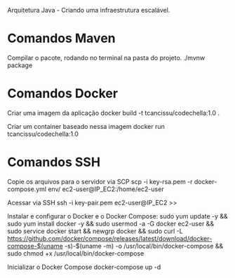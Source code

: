
Arquitetura Java - Criando uma infraestrutura escalável. 


# Comandos Maven 

Compilar o pacote, rodando no terminal na pasta do projeto.
./mvnw package


# Comandos Docker

Criar uma imagem da aplicação
docker build -t tcancissu/codechella:1.0 .

Criar um container baseado nessa imagem
docker run tcancissu/codechella:1.0


# Comandos SSH

Copie os arquivos para o servidor via SCP
scp -i key-rsa.pem -r docker-compose.yml env/ ec2-user@IP_EC2:/home/ec2-user 

Acessar via SSH
ssh -i key-pair.pem ec2-user@IP_EC2 >> 

Instalar e configurar o Docker e o Docker Compose:
sudo yum update -y && sudo yum install docker -y && sudo usermod -a -G docker ec2-user && sudo service docker start && newgrp docker && sudo curl -L https://github.com/docker/compose/releases/latest/download/docker-compose-$(uname -s)-$(uname -m) -o /usr/local/bin/docker-compose && sudo chmod +x /usr/local/bin/docker-compose

Inicializar o Docker Compose
docker-compose up -d